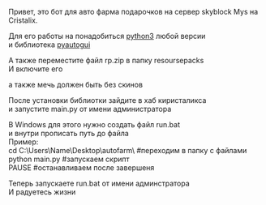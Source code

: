 Привет, это бот для авто фарма подарочков на сервер skyblock Mys на Cristalix.

Для его работы на понадобиться [python3](https://www.python.org/) любой версии  
и библиотека [pyautogui](https://pypi.org/project/PyAutoGUI/)

А также переместите файл rp.zip в папку resoursepacks  
И включите его

а также мечь должен быть без скинов


После установки библиотки зайдите в хаб киристаликса  
и запустите main.py от имени администратора 

В Windows для этого нужно создать файл run.bat   
и внутри прописать путь до файла  
Пример:  
cd C:\Users\Name\Desktop\autofarm\ #переходим в папку с файлами  
python main.py #запускаем скрипт  
PAUSE #останавливаем после завершеня  

Теперь запускаете run.bat от имени админстратора  
И радуетесь жизни
